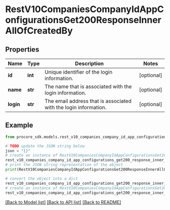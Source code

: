 # RestV10CompaniesCompanyIdAppConfigurationsGet200ResponseInnerAllOfCreatedBy


## Properties

Name | Type | Description | Notes
------------ | ------------- | ------------- | -------------
**id** | **int** | Unique identifier of the login information. | [optional] 
**name** | **str** | The name that is associated with the login information. | [optional] 
**login** | **str** | The email address that is associated with the login information. | [optional] 

## Example

```python
from procore_sdk.models.rest_v10_companies_company_id_app_configurations_get200_response_inner_all_of_created_by import RestV10CompaniesCompanyIdAppConfigurationsGet200ResponseInnerAllOfCreatedBy

# TODO update the JSON string below
json = "{}"
# create an instance of RestV10CompaniesCompanyIdAppConfigurationsGet200ResponseInnerAllOfCreatedBy from a JSON string
rest_v10_companies_company_id_app_configurations_get200_response_inner_all_of_created_by_instance = RestV10CompaniesCompanyIdAppConfigurationsGet200ResponseInnerAllOfCreatedBy.from_json(json)
# print the JSON string representation of the object
print(RestV10CompaniesCompanyIdAppConfigurationsGet200ResponseInnerAllOfCreatedBy.to_json())

# convert the object into a dict
rest_v10_companies_company_id_app_configurations_get200_response_inner_all_of_created_by_dict = rest_v10_companies_company_id_app_configurations_get200_response_inner_all_of_created_by_instance.to_dict()
# create an instance of RestV10CompaniesCompanyIdAppConfigurationsGet200ResponseInnerAllOfCreatedBy from a dict
rest_v10_companies_company_id_app_configurations_get200_response_inner_all_of_created_by_from_dict = RestV10CompaniesCompanyIdAppConfigurationsGet200ResponseInnerAllOfCreatedBy.from_dict(rest_v10_companies_company_id_app_configurations_get200_response_inner_all_of_created_by_dict)
```
[[Back to Model list]](../README.md#documentation-for-models) [[Back to API list]](../README.md#documentation-for-api-endpoints) [[Back to README]](../README.md)


